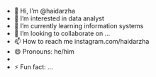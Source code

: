 - 👋 Hi, I’m @haidarzha
- 👀 I’m interested in data analyst
- 🌱 I’m currently learning information systems
- 💞️ I’m looking to collaborate on ...
- 📫 How to reach me instagram.com/haidarzha
- 😄 Pronouns: he/him
- 
- ⚡ Fun fact: ...

<!---
haidarzha/haidarzha is a ✨ special ✨ repository because its `README.md` (this file) appears on your GitHub profile.
You can click the Preview link to take a look at your changes.
--->
